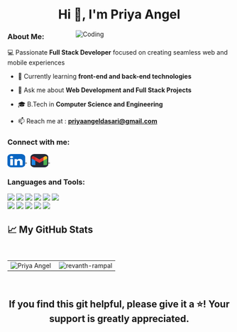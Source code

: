 <h1 align="center">Hi 👋, I'm Priya Angel</h1>

<img align="right" alt="Coding" width="350" src="https://i.pinimg.com/originals/e7/26/c7/e726c74ac081eed50feee1433d12c998.gif">

<h3 align="left">About Me:</h3>

💻 Passionate **Full Stack Developer** focused on creating seamless web and mobile experiences

- 🌱 Currently learning **front-end and back-end technologies**

- 💬 Ask me about **Web Development and Full Stack Projects**

- 🎓 B.Tech in **Computer Science and Engineering**

- 📫 Reach me at : **priyaangeldasari@gmail.com**

<h3 align="left">Connect with me:</h3>
<p align="left">
  <a href="http://linkedin.com/in/priyaangeldasari"  target="_blank" rel="noopener noreferrer">
    <img align="center" src="https://raw.githubusercontent.com/tandpfun/skill-icons/refs/heads/main/icons/LinkedIn.svg" alt="revanthrampal" height="30" width="40" />
  </a>
 &nbsp;
  <a href="https://mail.google.com/mail/?view=cm&fs=1&to=priyaangeldasari@gmail.com"  target="_blank" rel="noopener noreferrer">
    <img align="center" src="https://raw.githubusercontent.com/tandpfun/skill-icons/refs/heads/main/icons/Gmail-Dark.svg" alt="Gmail" height="30" width="40" />
  </a>
&nbsp;&nbsp;
  </a>
 
</p>


</p>

<h3 align="left">Languages and Tools:</h3>
<!-- https://home.aveek.io/GitHub-Profile-Badges-->
<!--https://github.com/Ileriayo/markdown-badges -->
<p align="left">
<img src="https://img.shields.io/badge/-HTML5-E34F26?logo=html5&logoColor=white&style=for-the-badge
">
    
<img src="https://img.shields.io/badge/-CSS3-1572B6?logo=css3&logoColor=white&style=for-the-badge">

 <img src="https://img.shields.io/badge/-Bootstrap-7952B3?logo=bootstrap&logoColor=white&style=for-the-badge">
 
 <img src="https://img.shields.io/badge/javascript-%23323330.svg?style=for-the-badge&logo=javascript&logoColor=%23F7DF1E">
 
  <img src="https://img.shields.io/badge/react-%2320232a.svg?style=for-the-badge&logo=react&logoColor=%2361DAFB">
 <img src="https://img.shields.io/badge/mysql-4479A1.svg?style=for-the-badge&logo=mysql&logoColor=white">
<br>


<img src="https://img.shields.io/badge/java-%23ED8B00.svg?style=for-the-badge&logo=openjdk&logoColor=white">

<img src="https://img.shields.io/badge/-Python-3776AB?logo=python&logoColor=white&style=for-the-badge">

<img src="https://img.shields.io/badge/Matplotlib-%23ffffff.svg?style=for-the-badge&logo=Matplotlib&logoColor=black">
<img src="https://img.shields.io/badge/-NumPy-013243?logo=numpy&logoColor=white&style=for-the-badge">

<img src="https://img.shields.io/badge/-Pandas-150458?logo=pandas&logoColor=white&style=for-the-badge">



## 📈 My GitHub Stats

<br>
<table  align-items: center;" table border="0">
<tr><td>
  <img src="https://github-readme-stats.vercel.app/api/top-langs?username=PriyaAngel77&show_icons=true&locale=en&layout=compact" alt="Priya Angel"/>&nbsp;</td>
 <td> <img src="https://github-readme-stats.vercel.app/api?username=PriyaAngel77&show_icons=true&locale=en" alt="revanth-rampal" width="400" height="200" /></td> <tr>
</div>
</table>
<br>

## 
<h2  align="center">
If you find this git helpful, please give it a ⭐️! Your support is greatly appreciated.</h2>
